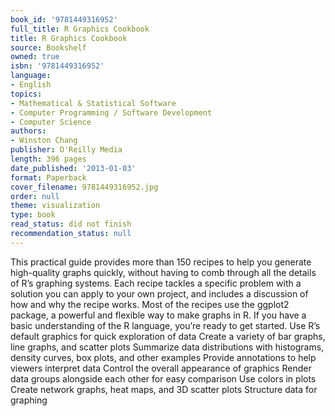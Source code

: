 ```yaml
---
book_id: '9781449316952'
full_title: R Graphics Cookbook
title: R Graphics Cookbook
source: Bookshelf
owned: true
isbn: '9781449316952'
language:
- English
topics:
- Mathematical & Statistical Software
- Computer Programming / Software Development
- Computer Science
authors:
- Winston Chang
publisher: O'Reilly Media
length: 396 pages
date_published: '2013-01-03'
format: Paperback
cover_filename: 9781449316952.jpg
order: null
theme: visualization
type: book
read_status: did not finish
recommendation_status: null
---
```

This practical guide provides more than 150 recipes to help you generate high-quality graphs quickly, without having to comb through all the details of R’s graphing systems. Each recipe tackles a specific problem with a solution you can apply to your own project, and includes a discussion of how and why the recipe works.
Most of the recipes use the ggplot2 package, a powerful and flexible way to make graphs in R. If you have a basic understanding of the R language, you’re ready to get started.
Use R’s default graphics for quick exploration of data
Create a variety of bar graphs, line graphs, and scatter plots
Summarize data distributions with histograms, density curves, box plots, and other examples
Provide annotations to help viewers interpret data
Control the overall appearance of graphics
Render data groups alongside each other for easy comparison
Use colors in plots
Create network graphs, heat maps, and 3D scatter plots
Structure data for graphing
